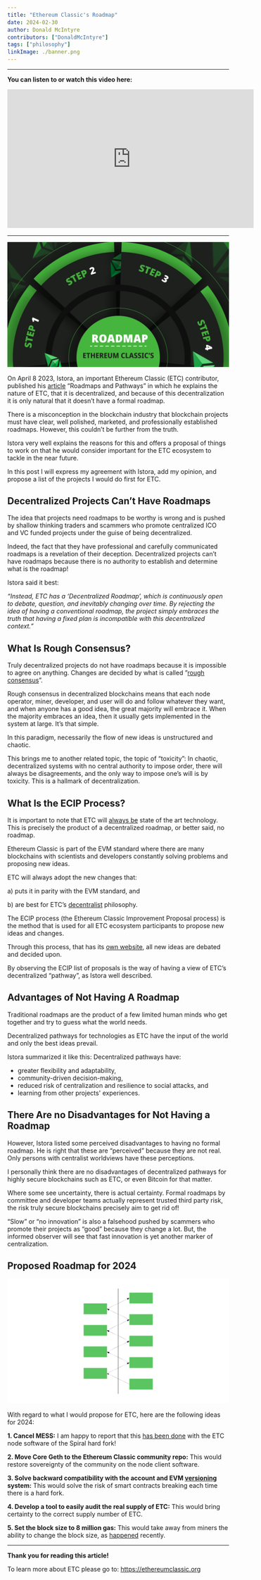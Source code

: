 ```yaml
---
title: "Ethereum Classic's Roadmap"
date: 2024-02-30
author: Donald McIntyre
contributors: ["DonaldMcIntyre"]
tags: ["philosophy"]
linkImage: ./banner.png
---
```


---
**You can listen to or watch this video here:**

<iframe width="560" height="315" src="https://www.youtube.com/embed/zuJGfrp7kGw?si=pQhwEj-GDJkuVwOh" title="YouTube video player" frameborder="0" allow="accelerometer; autoplay; clipboard-write; encrypted-media; gyroscope; picture-in-picture; web-share" allowfullscreen></iframe>

---

![](./banner.png)

On April 8 2023, Istora, an important Ethereum Classic (ETC) contributor, published his [article](https://ethereumclassic.org/blog/2023-04-08-roadmaps-and-pathways) “Roadmaps and Pathways” in which he explains the nature of ETC, that it is decentralized, and because of this decentralization it is only natural that it doesn’t have a formal roadmap.

There is a misconception in the blockchain industry that blockchain projects must have clear, well polished, marketed, and professionally established roadmaps. However, this couldn’t be further from the truth.

Istora very well explains the reasons for this and offers a proposal of things to work on that he would consider important for the ETC ecosystem to tackle in the near future.

In this post I will express my agreement with Istora, add my opinion, and propose a list of the projects I would do first for ETC.

## Decentralized Projects Can’t Have Roadmaps

The idea that projects need roadmaps to be worthy is wrong and is pushed by shallow thinking traders and scammers who promote centralized ICO and VC funded projects under the guise of being decentralized.

Indeed, the fact that they have professional and carefully communicated roadmaps is a revelation of their deception. Decentralized projects can’t have roadmaps because there is no authority to establish and determine what is the roadmap!

Istora said it best:

*“Instead, ETC has a ‘Decentralized Roadmap’, which is continuously open to debate, question, and inevitably changing over time. By rejecting the idea of having a conventional roadmap, the project simply embraces the truth that having a fixed plan is incompatible with this decentralized context.”*

## What Is Rough Consensus?

Truly decentralized projects do not have roadmaps because it is impossible to agree on anything. Changes are decided by what is called ”[rough consensus](https://en.wikipedia.org/wiki/Rough_consensus)”.

Rough consensus in decentralized blockchains means that each node operator, miner, developer, and user will do and follow whatever they want, and when anyone has a good idea, the great majority will embrace it. When the majority embraces an idea, then it usually gets implemented in the system at large. It’s that simple.

In this paradigm, necessarily the flow of new ideas is unstructured and chaotic.

This brings me to another related topic, the topic of “toxicity”: In chaotic, decentralized systems with no central authority to impose order, there will always be disagreements, and the only way to impose one’s will is by toxicity. This is a hallmark of decentralization.

## What Is the ECIP Process?

It is important to note that ETC will [always be](https://ethereumclassic.org/blog/2023-04-04-ethereum-classic-will-always-be-state-of-the-art-technology) state of the art technology. This is precisely the product of a decentralized roadmap, or better said, no roadmap.

Ethereum Classic is part of the EVM standard where there are many blockchains with scientists and developers constantly solving problems and proposing new ideas. 

ETC will always adopt the new changes that: 

a) puts it in parity with the EVM standard, and 

b) are best for ETC’s [decentralist](https://ethereumclassic.org/why-classic/decentralism) philosophy.

The ECIP process (the Ethereum Classic Improvement Proposal process) is the method that is used for all ETC ecosystem participants to propose new ideas and changes. 

Through this process, that has its [own website](https://ecips.ethereumclassic.org/), all new ideas are debated and decided upon.

By observing the ECIP list of proposals is the way of having a view of ETC’s decentralized “pathway”, as Istora well described.

## Advantages of Not Having A Roadmap

Traditional roadmaps are the product of a few limited human minds who get together and try to guess what the world needs.

Decentralized pathways for technologies as ETC have the input of the world and only the best ideas prevail.

Istora summarized it like this: Decentralized pathways have:

- greater flexibility and adaptability,
- community-driven decision-making,
- reduced risk of centralization and resilience to social attacks, and
- learning from other projects' experiences.

## There Are no Disadvantages for Not Having a Roadmap

However, Istora listed some perceived disadvantages to having no formal roadmap. He is right that these are “perceived” because they are not real. Only persons with centralist worldviews have these perceptions.

I personally think there are no disadvantages of decentralized pathways for highly secure blockchains such as ETC, or even Bitcoin for that matter.

Where some see uncertainty, there is actual certainty. Formal roadmaps by committee and developer teams actually represent trusted third party risk, the risk truly secure blockchains precisely aim to get rid of!

“Slow” or “no innovation” is also a falsehood pushed by scammers who promote their projects as “good” because they change a lot. But, the informed observer will see that fast innovation is yet another marker of centralization.

## Proposed Roadmap for 2024

![](./1.png)

With regard to what I would propose for ETC, here are the following ideas for 2024:

**1. Cancel MESS:** I am happy to report that this [has been done](https://github.com/orgs/ethereumclassic/discussions/522) with the ETC node software of the Spiral hard fork!

**2. Move Core Geth to the Ethereum Classic community repo:** This would restore sovereignty of the community on the node client software.

**3. Solve backward compatibility with the account and EVM [versioning](https://etherplan.com/2019/10/26/backward-compatibility-what-is-account-versioning-in-ethereum-classic/9440/) system:** This would solve the risk of smart contracts breaking each time there is a hard fork.

**4. Develop a tool to easily audit the real supply of ETC:** This would bring certainty to the correct supply number of ETC.

**5. Set the block size to 8 million gas:** This would take away from miners the ability to change the block size, as [happened](https://ethereumclassic.org/blog/2023-12-20-how-do-miners-change-the-gas-limit-in-ethereum-classic) recently.

---

**Thank you for reading this article!**

To learn more about ETC please go to: https://ethereumclassic.org
